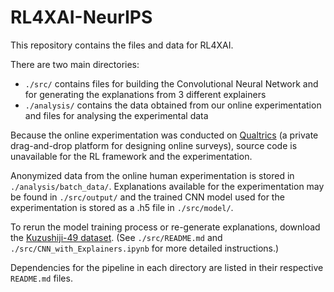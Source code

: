 # RL4XAI-NeurIPS
This repository contains the files and data for RL4XAI.

There are two main directories:
- `./src/` contains files for building the Convolutional Neural Network and for generating the explanations from 3 different explainers
- `./analysis/` contains the data obtained from our online experimentation and files for analysing the experimental data

Because the online experimentation was conducted on <a href="https://www.qualtrics.com/">Qualtrics</a> (a private drag-and-drop platform for designing online surveys), source code is unavailable for the RL framework and the experimentation.

Anonymized data from the online human experimentation is stored in `./analysis/batch_data/`. Explanations available for the experimentation may be found in `./src/output/` and the trained CNN model used for the experimentation is stored as a .h5 file in `./src/model/`.

To rerun the model training process or re-generate explanations, download the <a href="https://github.com/rois-codh/kmnist">Kuzushiji-49 dataset</a>. (See `./src/README.md` and `./src/CNN_with_Explainers.ipynb` for more detailed instructions.)

Dependencies for the pipeline in each directory are listed in their respective `README.md` files.

